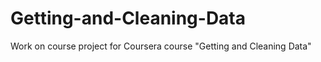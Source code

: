 Getting-and-Cleaning-Data
=========================

Work on course project for Coursera course "Getting and Cleaning Data"
